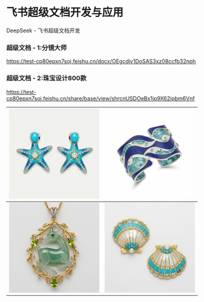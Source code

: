 # 飞书超级文档开发与应用
DeepSeek - 飞书超级文档开发

### 超级文档 - 1:分镜大师
https://test-cp80epxn7soj.feishu.cn/docx/OEgcdjv1DoSAS3xz08ccfb32nph

### 超级文档 - 2:珠宝设计800款
https://test-cp80epxn7soj.feishu.cn/share/base/view/shrcnUSDOeBx1jp9X62ipbm6Vnf

| ![Image 1](PiecesOfJewelry/jewerly_00094.jpg) | ![Image 2](PiecesOfJewelry/jewerly_00844.jpg) |
|---------------------------------|---------------------------------|
| ![Image 3](PiecesOfJewelry/jewerly_00845.jpg) | ![Image 4](PiecesOfJewelry/jewerly_02510.jpg) |
